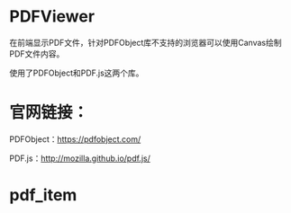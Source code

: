 # PDFViewer
在前端显示PDF文件，针对PDFObject库不支持的浏览器可以使用Canvas绘制PDF文件内容。

使用了PDFObject和PDF.js这两个库。

# 官网链接：
PDFObject：https://pdfobject.com/

PDF.js：http://mozilla.github.io/pdf.js/
# pdf_item

